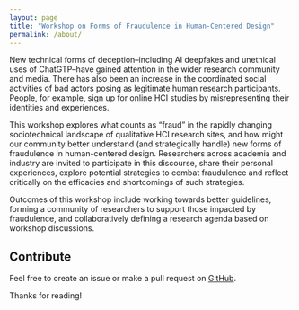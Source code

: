 ```yaml
---
layout: page
title: "Workshop on Forms of Fraudulence in Human-Centered Design"
permalink: /about/
---
```


New technical forms of deception–including AI deepfakes and unethical uses of ChatGTP–have gained attention in the wider research community and media. There has also been an increase in the coordinated social activities of bad actors posing as legitimate human research participants. People, for example, sign up for online HCI studies by misrepresenting their identities and experiences.

This workshop explores what counts as “fraud” in the rapidly changing sociotechnical landscape of qualitative HCI research sites, and how might our community better understand (and strategically handle) new forms of fraudulence in human-centered design. Researchers across academia and industry are invited to participate in this discourse, share their personal experiences, explore potential strategies to combat fraudulence and reflect critically on the efficacies and shortcomings of such strategies.

Outcomes of this workshop include working towards better guidelines, forming a community of researchers to support those impacted by fraudulence, and collaboratively defining a research agenda based on workshop discussions.

## Contribute
Feel free to create an issue or make a pull request on [GitHub](https://github.com/chesterhow/tale).

Thanks for reading!
